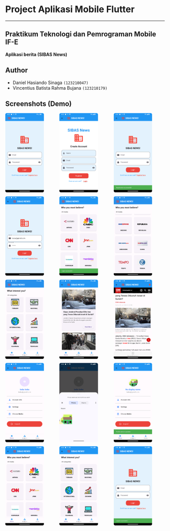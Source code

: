 # Project Aplikasi Mobile Flutter
---
## Praktikum Teknologi dan Pemrograman Mobile IF-E
**Aplikasi berita (SIBAS News)**

## Author

- Daniel Hasiando Sinaga `(123210047)`
- Vincentius Batista Rahma Bujana `(123210179)`

## Screenshots (Demo)

<div style="display: flex; flex-wrap: wrap; gap: 10px;">

<div style="flex: 1; min-width: 30%;">
  <img src="screenshots/Screenshot_20240606_160327.png" height="250">
</div>

<div style="flex: 1; min-width: 30%;">
  <img src="screenshots/Screenshot_20240606_160352.png" height="250">
</div>

<div style="flex: 1; min-width: 30%;">
  <img src="screenshots/Screenshot_20240606_160436.png" height="250">
</div>

<div style="flex: 1; min-width: 30%;">
  <img src="screenshots/Screenshot_20240606_160456.png" height="250">
</div>

<div style="flex: 1; min-width: 30%;">
  <img src="screenshots/Screenshot_20240606_160509.png" height="250">
</div>

<div style="flex: 1; min-width: 30%;">
  <img src="screenshots/Screenshot_20240606_160516.png" height="250">
</div>

<div style="flex: 1; min-width: 30%;">
  <img src="screenshots/Screenshot_20240606_160532.png" height="250">
</div>

<div style="flex: 1; min-width: 30%;">
  <img src="screenshots/Screenshot_20240606_160550.png" height="250">
</div>

<div style="flex: 1; min-width: 30%;">
  <img src="screenshots/Screenshot_20240606_160626.png" height="250">
</div>

<div style="flex: 1; min-width: 30%;">
  <img src="screenshots/Screenshot_20240606_160646.png" height="250">
</div>

<div style="flex: 1; min-width: 30%;">
  <img src="screenshots/Screenshot_20240606_160656.png" height="250">
</div>

<div style="flex: 1; min-width: 30%;">
  <img src="screenshots/Screenshot_20240606_160749.png" height="250">
</div>

<div style="flex: 1; min-width: 30%;">
  <img src="screenshots/Screenshot_20240606_160802.png" height="250">
</div>

<div style="flex: 1; min-width: 30%;">
  <img src="screenshots/Screenshot_20240606_160807.png" height="250">
</div>

<div style="flex: 1; min-width: 30%;">
  <img src="screenshots/Screenshot_20240606_160820.png" height="250">
</div>

</div>